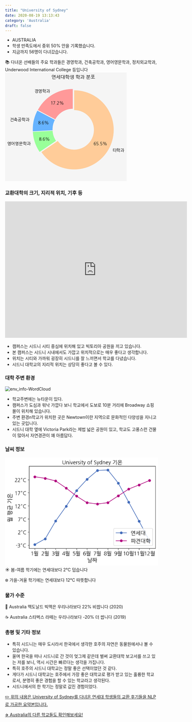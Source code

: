 ```yaml
---
title: "University of Sydney"
date: 2020-08-19 13:13:43
category: 'Australia'
draft: false
---
```



* AUSTRALIA
* 학생 만족도에서 중위 50% 안을 기록했습니다.
* 지금까지 56명이 다녀갔습니다. 

📚 다녀온 선배들의 주요 학과들은 경영학과, 건축공학과, 영어영문학과, 정치외교학과, Underwood International College 등입니다
![department-info](../plots/AU000015.png)
### 교환대학의 크기, 지리적 위치, 기후 등
<iframe
width="600"
height="450"
frameborder="0" style="border:0"
src="https://www.google.com/maps/embed/v1/place?key=AIzaSyC9e1AME-pVmWC4hBpFdu5S4dKzyepa3HQ&q=University+of+Sydney&center=-33.888574799999994,151.1873494&zoom=14" allowfullscreen>
</iframe>

* 캠퍼스는 시드니 시티 중심에 위치해 있고 빅토리아 공원을 끼고 있습니다.
* 본 캠퍼스는 시드니 시내에서도 가깝고 위치적으로는 매우 좋다고 생각합니다.
* 위치는 시티와 가까워 굉장히 시드니를 잘 느끼면서 학교를 다녔습니다.
* 시드니 대학교의 지리적 위치는 상당히 좋다고 볼 수 있다.


### 대학 주변 환경

![env_info-WordCloud](../univ_wordclouds_okt/env_info/AU000015_env_info_okt.png)

* 학교주변에는 뉴타운이 있다.
* 캠퍼스가 도심과 워낙 가깝다 보니 학교에서 도보로 10분 거리에 Broadway 쇼핑몰이 위치해 있습니다.
* 주변 환경n학교가 위치한 곳은 Newtown이란 지역으로 문화적인 다양성을 지니고 있는 곳입니다.
* 시드니 대학 옆에 Victoria Park라는 제법 넓은 공원이 있고, 학교도 고풍스런 건물이 많아서 자연경관이 꽤 아름답다.


### 날씨 정보 
 ![temparature_AU000015](../plots/weather/AU000015.png)
☀️ 봄-여름 학기에는 연세대보다 2°C 덥습니다

❄️ 가을-겨울 학기에는 연세대보다 12°C 따뜻합니다
### 물가 수준 
🍔 Australia 맥도날드 빅맥은 우리나라보다 22% 비쌉니다 (2020)

☕️ Australia 스타벅스 라떼는 우리나라보다 -20% 더 쌉니다 (2019)

### 총평 및 기타 정보
* 특히 시드니는 매우 도시라서 한국에서 생각한 호주의 자연은 동물원에서나 볼 수 있습니다.
* 울며 한국을 떠나 시드니로 간 것이 엊그제 같은데 벌써 교환대학 보고서를 쓰고 있는 저를 보니, 역시 시간은 빠르다는 생각을 가집니다.
* 특히 호주의 시드니 대학교는 정말 좋은 선택이었던 것 같다.
* 게다가 시드니 대학교는 호주에서 가장 좋은 대학교로 평가 받고 있는 훌륭한 학교로서, 분명히 좋은 경험을 할 수 있는 학교라고 생각된다.
* 시드니에서의 한 학기는 정말로 값진 경험이었다.


[✏️ 위의 내용은 University of Sydney를 다녀온 연세대 학생들의 교환 후기들을 NLP로 가공한 요약본입니다.](http://oia.yonsei.ac.kr/partner/expReport.asp?ucode=AU000015&bgbn=A)

[✈️ Australia의 다른 학교들도 확인해보세요!](https://yonsei-exchange.netlify.app/?category=Australia)

